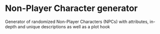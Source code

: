 # Non-Player Character generator
Generator of randomized Non-Player Characters (NPCs) with attributes, in-depth and unique descriptions as well as a plot hook

